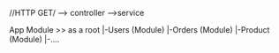 //HTTP GET/ --> controller -->service

App Module >> as a root
|-Users (Module)
|-Orders (Module)
|-Product (Module)
|-....